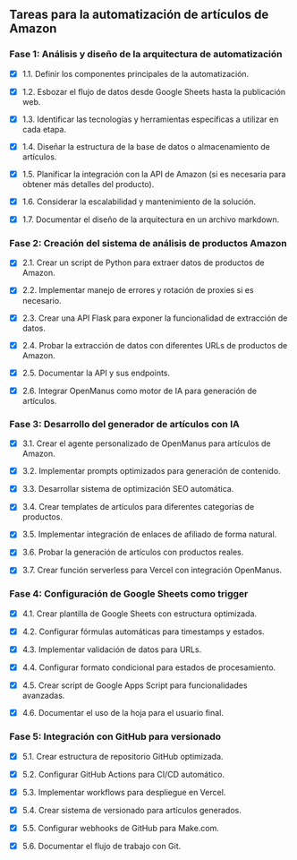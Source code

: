 ## Tareas para la automatización de artículos de Amazon

### Fase 1: Análisis y diseño de la arquitectura de automatización
- [x] 1.1. Definir los componentes principales de la automatización.
- [x] 1.2. Esbozar el flujo de datos desde Google Sheets hasta la publicación web.
- [x] 1.3. Identificar las tecnologías y herramientas específicas a utilizar en cada etapa.
- [x] 1.4. Diseñar la estructura de la base de datos o almacenamiento de artículos.
- [x] 1.5. Planificar la integración con la API de Amazon (si es necesaria para obtener más detalles del producto).
- [x] 1.6. Considerar la escalabilidad y mantenimiento de la solución.
- [x] 1.7. Documentar el diseño de la arquitectura en un archivo markdown.



### Fase 2: Creación del sistema de análisis de productos Amazon
- [x] 2.1. Crear un script de Python para extraer datos de productos de Amazon.
- [x] 2.2. Implementar manejo de errores y rotación de proxies si es necesario.
- [x] 2.3. Crear una API Flask para exponer la funcionalidad de extracción de datos.
- [x] 2.4. Probar la extracción de datos con diferentes URLs de productos de Amazon.
- [x] 2.5. Documentar la API y sus endpoints.
- [x] 2.6. Integrar OpenManus como motor de IA para generación de artículos.


### Fase 3: Desarrollo del generador de artículos con IA
- [x] 3.1. Crear el agente personalizado de OpenManus para artículos de Amazon.
- [x] 3.2. Implementar prompts optimizados para generación de contenido.
- [x] 3.3. Desarrollar sistema de optimización SEO automática.
- [x] 3.4. Crear templates de artículos para diferentes categorías de productos.
- [x] 3.5. Implementar integración de enlaces de afiliado de forma natural.
- [x] 3.6. Probar la generación de artículos con productos reales.
- [x] 3.7. Crear función serverless para Vercel con integración OpenManus.


### Fase 4: Configuración de Google Sheets como trigger
- [x] 4.1. Crear plantilla de Google Sheets con estructura optimizada.
- [x] 4.2. Configurar fórmulas automáticas para timestamps y estados.
- [x] 4.3. Implementar validación de datos para URLs.
- [x] 4.4. Configurar formato condicional para estados de procesamiento.
- [x] 4.5. Crear script de Google Apps Script para funcionalidades avanzadas.
- [x] 4.6. Documentar el uso de la hoja para el usuario final.


### Fase 5: Integración con GitHub para versionado
- [x] 5.1. Crear estructura de repositorio GitHub optimizada.
- [x] 5.2. Configurar GitHub Actions para CI/CD automático.
- [x] 5.3. Implementar workflows para despliegue en Vercel.
- [x] 5.4. Crear sistema de versionado para artículos generados.
- [x] 5.5. Configurar webhooks de GitHub para Make.com.
- [x] 5.6. Documentar el flujo de trabajo con Git.

